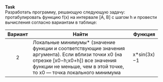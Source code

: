 **Task**
\
Разработать программу, решающую следующую задачу: протабулировать функцию f(x) на интервале [A, B] с шагом h и провести вычисления согласно вариантам в таблице:

| Вариант | Найти | Функция |
| :-----: | ----- | ------- |
| 2 | Локальные минимумы* (значение функции и соответствующие значения аргумента). Если вблизи точки х0 (на отрезке [x0−h;x0+h]) все значения функции не меньше, чем в этой точке, то х0 — точка локального минимума | x*sin(3x)−1 |
